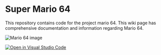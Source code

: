 # Super Mario 64

This repository contains code for the project mario 64. This wiki page has comprehensive documentation and information regarding Mario 64.

![Mario 64 image](https://www.nintendo.com/eu/media/images/10_share_images/games_15/nintendo_7/SI_N64_SuperMario64_image1600w.jpg)

[![Open in Visual Studio Code](https://classroom.github.com/assets/open-in-vscode-2e0aaae1b6195c2367325f4f02e2d04e9abb55f0b24a779b69b11b9e10269abc.svg)](https://classroom.github.com/online_ide?assignment_repo_id=16404020&assignment_repo_type=AssignmentRepo)
